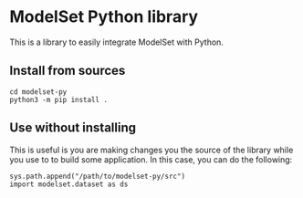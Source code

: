 
# ModelSet Python library

This is a library to easily integrate ModelSet with Python.

## Install from sources

```
cd modelset-py
python3 -m pip install .
```

## Use without installing

This is useful is you are making changes you the source of the library
while you use to to build some application. In this case, you can
do the following:

```
sys.path.append("/path/to/modelset-py/src")
import modelset.dataset as ds
```
